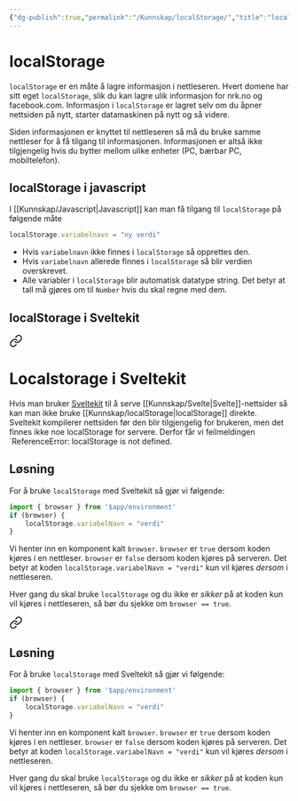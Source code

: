 ```yaml
---
{"dg-publish":true,"permalink":"/Kunnskap/localStorage/","title":"localStorage","tags":["javascript","it","it1"]}
---
```



# localStorage
`localStorage` er en måte å lagre informasjon i nettleseren. Hvert domene har sitt eget `localStorage`, slik du kan lagre ulik informasjon for nrk.no og facebook.com. Informasjon i `localStorage` er lagret selv om du åpner nettsiden på nytt, starter datamaskinen på nytt og så videre. 

Siden informasjonen er knyttet til nettleseren så må du bruke samme nettleser for å få tilgang til informasjonen. Informasjonen er altså ikke tilgjengelig hvis du bytter mellom ulike enheter (PC, bærbar PC, mobiltelefon).

## localStorage i javascript
I [[Kunnskap/Javascript\|Javascript]] kan man få tilgang til `localStorage` på følgende måte

```js
localStorage.variabelnavn = "ny verdi"
```

- Hvis `variabelnavn` ikke finnes i `localStorage` så opprettes den.
- Hvis `variabelnavn` allerede finnes i `localStorage` så blir verdien overskrevet.
- Alle variabler i `localStorage` blir automatisk datatype string. Det betyr at tall må gjøres om til `Number` hvis du skal regne med dem.

## localStorage i Sveltekit

<div class="transclusion internal-embed is-loaded"><a class="markdown-embed-link" href="/kunnskap/localstorage-i-sveltekit/#290bb0" aria-label="Open link"><svg xmlns="http://www.w3.org/2000/svg" width="24" height="24" viewBox="0 0 24 24" fill="none" stroke="currentColor" stroke-width="2" stroke-linecap="round" stroke-linejoin="round" class="svg-icon lucide-link"><path d="M10 13a5 5 0 0 0 7.54.54l3-3a5 5 0 0 0-7.07-7.07l-1.72 1.71"></path><path d="M14 11a5 5 0 0 0-7.54-.54l-3 3a5 5 0 0 0 7.07 7.07l1.71-1.71"></path></svg></a><div class="markdown-embed">





# Localstorage i Sveltekit
Hvis man bruker [Sveltekit](https://kit.svelte.dev/) til å serve [[Kunnskap/Svelte\|Svelte]]-nettsider så kan man ikke bruke [[Kunnskap/localStorage\|localStorage]] direkte. Sveltekit kompilerer nettsiden før den blir tilgjengelig for brukeren, men det finnes ikke noe localStorage for servere. Derfor får vi feilmeldingen `ReferenceError: localStorage is not defined.

## Løsning
For å bruke `localStorage` med Sveltekit så gjør vi følgende:
```js
import { browser } from '$app/environment'
if (browser) {
	localStorage.variabelNavn = "verdi"
}
```

Vi henter inn en komponent kalt `browser`. `browser` er `true` dersom koden kjøres i en nettleser. `browser` er `false` dersom koden kjøres på serveren. Det betyr at koden `localStorage.variabelNavn = "verdi"` kun vil kjøres *dersom* i nettleseren.

Hver gang du skal bruke `localStorage` og du ikke er *sikker* på at koden kun vil kjøres i nettleseren, så bør du sjekke om `browser == true`.


</div></div>



<div class="transclusion internal-embed is-loaded"><a class="markdown-embed-link" href="/kunnskap/localstorage-i-sveltekit/#losning" aria-label="Open link"><svg xmlns="http://www.w3.org/2000/svg" width="24" height="24" viewBox="0 0 24 24" fill="none" stroke="currentColor" stroke-width="2" stroke-linecap="round" stroke-linejoin="round" class="svg-icon lucide-link"><path d="M10 13a5 5 0 0 0 7.54.54l3-3a5 5 0 0 0-7.07-7.07l-1.72 1.71"></path><path d="M14 11a5 5 0 0 0-7.54-.54l-3 3a5 5 0 0 0 7.07 7.07l1.71-1.71"></path></svg></a><div class="markdown-embed">



## Løsning
For å bruke `localStorage` med Sveltekit så gjør vi følgende:
```js
import { browser } from '$app/environment'
if (browser) {
	localStorage.variabelNavn = "verdi"
}
```

Vi henter inn en komponent kalt `browser`. `browser` er `true` dersom koden kjøres i en nettleser. `browser` er `false` dersom koden kjøres på serveren. Det betyr at koden `localStorage.variabelNavn = "verdi"` kun vil kjøres *dersom* i nettleseren.

Hver gang du skal bruke `localStorage` og du ikke er *sikker* på at koden kun vil kjøres i nettleseren, så bør du sjekke om `browser == true`.


</div></div>
